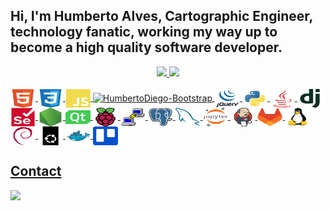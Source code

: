 ### <h2><b>Hi, I'm Humberto Alves, Cartographic Engineer, technology fanatic, working my way up to become a high quality software developer.</b></h2>

<!-- seen this? congrats, now make me a chalenge :) -->
<div align="center">
  <a href="https://github.com/HumbertoDiego">
  <img height="165em" src="https://github-readme-stats.vercel.app/api?username=HumbertoDiego&show_icons=true&theme=vision-friendly-dark&include_all_commits=true&count_private=true"/>
  <img height="165em" src="https://github-readme-stats.vercel.app/api/top-langs/?username=HumbertoDiego&layout=compact&langs_count=7&theme=vision-friendly-dark"/>
</div>

<div style="display: inline_block"><br>
  <img align="center" alt="HumbertoDiego-HTML" height="30" width="40" src="https://raw.githubusercontent.com/devicons/devicon/master/icons/html5/html5-original.svg">
  <img align="center" alt="HumbertoDiego-CSS" height="30" width="40" src="https://raw.githubusercontent.com/devicons/devicon/master/icons/css3/css3-original.svg">
  <img align="center" alt="HumbertoDiego-Js" height="30" width="40" src="https://raw.githubusercontent.com/devicons/devicon/master/icons/javascript/javascript-plain.svg">
  <img align="center" alt="HumbertoDiego-Bootstrap" height="30" width="40" src="https://cdn.jsdelivr.net/gh/devicons/devicon/icons/bootstrap/bootstrap-original.svg">
    <img align="center" alt="HumbertoDiego-Ts" height="30" width="40" src="https://raw.githubusercontent.com/devicons/devicon/master/icons/jquery/jquery-original-wordmark.svg">
    <img align="center" alt="HumbertoDiego-Ts" height="30" width="40" src="https://raw.githubusercontent.com/devicons/devicon/master/icons/python/python-original.svg">
    <img align="center" alt="HumbertoDiego-Ts" height="30" width="40" src="https://raw.githubusercontent.com/devicons/devicon/master/icons/java/java-plain.svg">
    <img align="center" alt="HumbertoDiego-Ts" height="30" width="40" src="https://raw.githubusercontent.com/devicons/devicon/master/icons/django/django-plain.svg">  
    <img align="center" alt="HumbertoDiego-Ts" height="30" width="40" src="https://raw.githubusercontent.com/devicons/devicon/master/icons/selenium/selenium-original.svg">
   <img align="center" alt="HumbertoDiego-Ts" height="30" width="40" src="https://raw.githubusercontent.com/devicons/devicon/master/icons/nodejs/nodejs-original.svg">
    <img align="center" alt="HumbertoDiego-Ts" height="30" width="40" src="https://raw.githubusercontent.com/devicons/devicon/master/icons/qt/qt-original.svg">
    <img align="center" alt="HumbertoDiego-Ts" height="30" width="40" src="https://raw.githubusercontent.com/devicons/devicon/master/icons/raspberrypi/raspberrypi-original.svg">
  <img align="center" alt="HumbertoDiego-Ts" height="30" width="40" src="https://raw.githubusercontent.com/devicons/devicon/master/icons/putty/putty-original.svg">
  <img align="center" alt="HumbertoDiego-Ts" height="30" width="40" src="https://raw.githubusercontent.com/devicons/devicon/master/icons/postgresql/postgresql-original.svg">
  <img align="center" alt="HumbertoDiego-Ts" height="30" width="40" src="https://raw.githubusercontent.com/devicons/devicon/master/icons/mysql/mysql-original.svg">
  <img align="center" alt="HumbertoDiego-Ts" height="30" width="40" src="https://raw.githubusercontent.com/devicons/devicon/master/icons/jupyter/jupyter-original-wordmark.svg">
  <img align="center" alt="HumbertoDiego-Ts" height="30" width="40" src="https://raw.githubusercontent.com/devicons/devicon/master/icons/jenkins/jenkins-original.svg">
  <img align="center" alt="HumbertoDiego-Ts" height="30" width="40" src="https://raw.githubusercontent.com/devicons/devicon/master/icons/gitlab/gitlab-original.svg">
    <img align="center" alt="HumbertoDiego-Ts" height="30" width="40" src="https://raw.githubusercontent.com/devicons/devicon/master/icons/linux/linux-original.svg">
  <img align="center" alt="HumbertoDiego-Ts" height="30" width="40" src="https://raw.githubusercontent.com/devicons/devicon/master/icons/debian/debian-plain.svg">
    <img align="center" alt="HumbertoDiego-Ts" height="30" width="40" src="https://raw.githubusercontent.com/devicons/devicon/master/icons/ubuntu/ubuntu-plain.svg">
  <img align="center" alt="HumbertoDiego-Ts" height="30" width="40" src="https://raw.githubusercontent.com/devicons/devicon/master/icons/docker/docker-original.svg">
   <img align="center" alt="HumbertoDiego-Ts" height="30" width="40" src="https://raw.githubusercontent.com/devicons/devicon/master/icons/trello/trello-plain.svg">
</div>
  
  ## Contact
  
<div>
<a href = "mailto:cotaciaeq@gmail.com"><img src="https://img.shields.io/badge/-Gmail-%23333?style=for-the-badge&logo=gmail&logoColor=white" target="_blank"></a>
</div>

<!--
**HumbertoDiego/HumbertoDiego** is a ✨ _special_ ✨ repository because its `README.md` (this file) appears on your GitHub profile.

Here are some ideas to get you started:

- 🔭 I’m currently working on ...
- 🌱 I’m currently learning ...
- 👯 I’m looking to collaborate on ...
- 🤔 I’m looking for help with ...
- 💬 Ask me about ...
- 📫 How to reach me: ...
- 😄 Pronouns: ...
- ⚡ Fun fact: ...
-->
